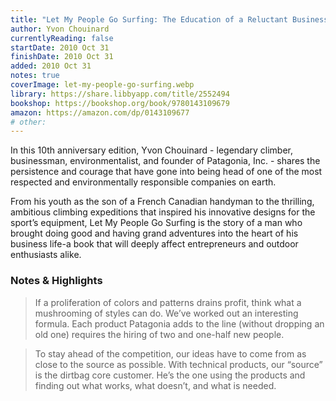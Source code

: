 ```yaml
---
title: "Let My People Go Surfing: The Education of a Reluctant Businessman"
author: Yvon Chouinard
currentlyReading: false
startDate: 2010 Oct 31
finishDate: 2010 Oct 31
added: 2010 Oct 31
notes: true
coverImage: let-my-people-go-surfing.webp
library: https://share.libbyapp.com/title/2552494
bookshop: https://bookshop.org/book/9780143109679
amazon: https://amazon.com/dp/0143109677
# other: 
---
```


In this 10th anniversary edition, Yvon Chouinard - legendary climber, businessman, environmentalist, and founder of Patagonia, Inc. - shares the persistence and courage that have gone into being head of one of the most respected and environmentally responsible companies on earth.

From his youth as the son of a French Canadian handyman to the thrilling, ambitious climbing expeditions that inspired his innovative designs for the sport’s equipment, Let My People Go Surfing is the story of a man who brought doing good and having grand adventures into the heart of his business life-a book that will deeply affect entrepreneurs and outdoor enthusiasts alike.

### Notes & Highlights
> If a proliferation of colors and patterns drains profit, think what a mushrooming of styles can do. We’ve worked out an interesting formula. Each product Patagonia adds to the line (without dropping an old one) requires the hiring of two and one-half new people.  

> To stay ahead of the competition, our ideas have to come from as close to the source as possible. With technical products, our “source” is the dirtbag core customer. He’s the one using the products and finding out what works, what doesn’t, and what is needed.  
